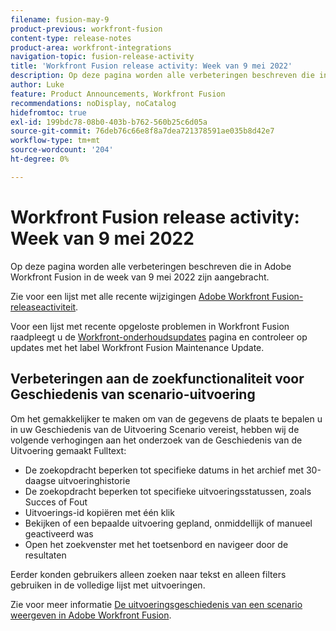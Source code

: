 ```yaml
---
filename: fusion-may-9
product-previous: workfront-fusion
content-type: release-notes
product-area: workfront-integrations
navigation-topic: fusion-release-activity
title: 'Workfront Fusion release activity: Week van 9 mei 2022'
description: Op deze pagina worden alle verbeteringen beschreven die in Adobe Workfront Fusion in de week van 9 mei 2022 zijn aangebracht.
author: Luke
feature: Product Announcements, Workfront Fusion
recommendations: noDisplay, noCatalog
hidefromtoc: true
exl-id: 199bdc78-08b0-403b-b762-560b25c6d05a
source-git-commit: 76deb76c66e8f8a7dea721378591ae035b8d42e7
workflow-type: tm+mt
source-wordcount: '204'
ht-degree: 0%

---
```


# Workfront Fusion release activity: Week van 9 mei 2022

Op deze pagina worden alle verbeteringen beschreven die in Adobe Workfront Fusion in de week van 9 mei 2022 zijn aangebracht.

Zie voor een lijst met alle recente wijzigingen [Adobe Workfront Fusion-releaseactiviteit](../../../product-announcements/product-releases/fusion-release-activity/fusion-release-activity.md).

Voor een lijst met recente opgeloste problemen in Workfront Fusion raadpleegt u de [Workfront-onderhoudsupdates](https://experienceleague.adobe.com/docs/workfront-known-issues/releases/current-updates.html) pagina en controleer op updates met het label Workfront Fusion Maintenance Update.


## Verbeteringen aan de zoekfunctionaliteit voor Geschiedenis van scenario-uitvoering

Om het gemakkelijker te maken om van de gegevens de plaats te bepalen u in uw Geschiedenis van de Uitvoering Scenario vereist, hebben wij de volgende verhogingen aan het onderzoek van de Geschiedenis van de Uitvoering gemaakt Fulltext:

* De zoekopdracht beperken tot specifieke datums in het archief met 30-daagse uitvoeringhistorie
* De zoekopdracht beperken tot specifieke uitvoeringsstatussen, zoals Succes of Fout
* Uitvoerings-id kopiëren met één klik
* Bekijken of een bepaalde uitvoering gepland, onmiddellijk of manueel geactiveerd was
* Open het zoekvenster met het toetsenbord en navigeer door de resultaten

Eerder konden gebruikers alleen zoeken naar tekst en alleen filters gebruiken in de volledige lijst met uitvoeringen.

Zie voor meer informatie [De uitvoeringsgeschiedenis van een scenario weergeven in Adobe Workfront Fusion](../../../workfront-fusion/scenarios/view-scenario-execution-history.md).

